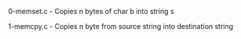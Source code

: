 0-memset.c    - Copies n bytes of char b into string s

1-memcpy.c    - Copies n byte from source string into destination string


















